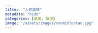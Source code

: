 ```yaml
---
title:  "人民論壇"
metadate: "hide"
categories: [桌面, 論壇]
image: "/assets/images/renminluntan.jpg"
---
```


